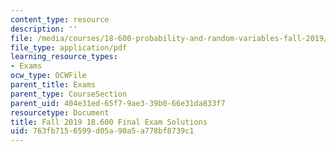 ```yaml
---
content_type: resource
description: ''
file: /media/courses/18-600-probability-and-random-variables-fall-2019/763fb7156599d05a90a5a778bf8739c1_MIT18_600F19_final_F2019_soln.pdf
file_type: application/pdf
learning_resource_types:
- Exams
ocw_type: OCWFile
parent_title: Exams
parent_type: CourseSection
parent_uid: 404e31ed-65f7-9ae3-39b0-66e31da833f7
resourcetype: Document
title: Fall 2019 18.600 Final Exam Solutions
uid: 763fb715-6599-d05a-90a5-a778bf8739c1
---
```

